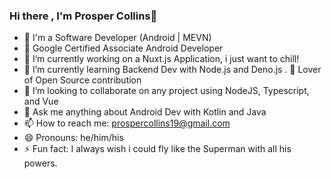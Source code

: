 ### Hi there , I'm Prosper Collins👋

- 👀 I'm a Software Developer (Android | MEVN)
- 👀 Google Certified Associate Android Developer
- 🔭 I’m currently working on a Nuxt.js Application, i just want to chill!
- 🌱 I’m currently learning Backend Dev with Node.js and Deno.js
. 👀 Lover of Open Source contribution
- 👯 I’m looking to collaborate on any project using NodeJS, Typescript, and Vue
- 💬 Ask me anything about Android Dev with Kotlin and Java
- 📫 How to reach me: prospercollins19@gmail.com
- 😄 Pronouns: he/him/his
- ⚡ Fun fact: I always wish i could fly like the Superman with all his powers.

